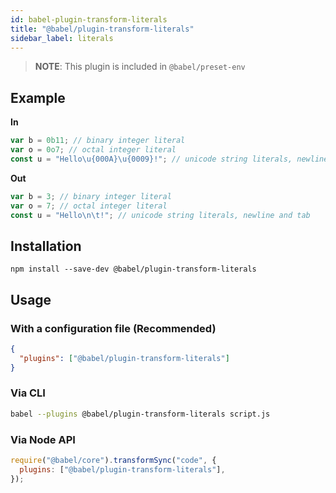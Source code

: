 ```yaml
---
id: babel-plugin-transform-literals
title: "@babel/plugin-transform-literals"
sidebar_label: literals
---
```


> **NOTE**: This plugin is included in `@babel/preset-env`

## Example

**In**

```js title="JavaScript"
var b = 0b11; // binary integer literal
var o = 0o7; // octal integer literal
const u = "Hello\u{000A}\u{0009}!"; // unicode string literals, newline and tab
```

**Out**

```js title="JavaScript"
var b = 3; // binary integer literal
var o = 7; // octal integer literal
const u = "Hello\n\t!"; // unicode string literals, newline and tab
```

## Installation

```shell npm2yarn
npm install --save-dev @babel/plugin-transform-literals
```

## Usage

### With a configuration file (Recommended)

```json title="babel.config.json"
{
  "plugins": ["@babel/plugin-transform-literals"]
}
```

### Via CLI

```sh title="Shell"
babel --plugins @babel/plugin-transform-literals script.js
```

### Via Node API

```js title="JavaScript"
require("@babel/core").transformSync("code", {
  plugins: ["@babel/plugin-transform-literals"],
});
```
